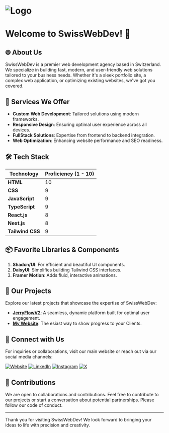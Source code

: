 # ![Logo](https://avatars.githubusercontent.com/u/186875001?s=200&v=4)

# Welcome to SwissWebDev! 👋

## 🌐 About Us
SwissWebDev is a premier web development agency based in Switzerland. We specialize in building fast, modern, and user-friendly web solutions tailored to your business needs. Whether it's a sleek portfolio site, a complex web application, or optimizing existing websites, we've got you covered.

## 🌟 Services We Offer
- **Custom Web Development**: Tailored solutions using modern frameworks.
- **Responsive Design**: Ensuring optimal user experience across all devices.
- **FullStack Solutions**: Expertise from frontend to backend integration.
- **Web Optimization**: Enhancing website performance and SEO readiness.

## 🛠 Tech Stack

| Technology        | Proficiency (1 - 10) |
| ----------------- | --------------------- |
| **HTML**          | 10                    |
| **CSS**           | 9                     |
| **JavaScript**    | 9                     |
| **TypeScript**    | 9                     |
| **React.js**      | 8                     |
| **Next.js**       | 8                     |
| **Tailwind CSS**  | 9                     |

## 📦 Favorite Libraries & Components
1. **Shadcn/UI**: For efficient and beautiful UI components.
2. **DaisyUI**: Simplifies building Tailwind CSS interfaces.
3. **Framer Motion**: Adds fluid, interactive animations.

## 🚀 Our Projects
Explore our latest projects that showcase the expertise of SwissWebDev:
- **[JerryFlowV2](https://jry-media.store/pages/jerryflow-v2)**: A seamless, dynamic platform built for optimal user engagement.
- **[My Website](https://mywebsite-swisswebdev.ch)**: The esiast way to show progress to your Clients.

## 🔗 Connect with Us
For inquiries or collaborations, visit our main website or reach out via our social media channels:

[![Website](https://img.shields.io/badge/Website-000?style=for-the-badge&logo=google-chrome&logoColor=white)](https://swisswebdev.ch/)
[![LinkedIn](https://img.shields.io/badge/LinkedIn-0A66C2?style=for-the-badge&logo=linkedin&logoColor=white)](https://www.linkedin.com/in/marvin-kiefer-b57bbb191/)
[![Instagram](https://img.shields.io/badge/Instagram-a316c9?style=for-the-badge&logo=instagram&logoColor=white)](https://www.instagram.com/openiris.ch/)
[![X](https://img.shields.io/badge/X-a316c9?style=for-the-badge&logo=x&logoColor=white)]([https://www.instagram.com/openiris.ch/](https://x.com/sartiplays))

## 🤝 Contributions
We are open to collaborations and contributions. Feel free to contribute to our projects or start a conversation about potential partnerships. Please follow our code of conduct.

---

Thank you for visiting SwissWebDev! We look forward to bringing your ideas to life with precision and creativity.
